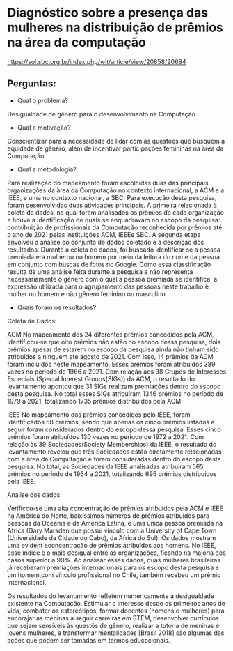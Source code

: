 # Diagnóstico sobre a presença das mulheres na distribuição de prêmios na área da computação
https://sol.sbc.org.br/index.php/wit/article/view/20858/20684

## Perguntas:
* Qual o problema?

Desigualdade de gênero para o desenvolvimento na Computação.

* Qual a motivação?

Conscientizar para a necessidade de lidar com as questões que busquem a equidade de gênero, além de incentivar participações femininas na ́area da Computação.
  
* Qual a metodologia?
  
Para realização do mapeamento foram escolhidas duas das principais organizações da ́area da Computação no contexto internacional, a ACM e a IEEE, e uma no contexto nacional, a SBC. Para execução desta pesquisa, foram desenvolvidas duas atividades principais. A primeira relacionada à coleta de dados, na qual foram analisados os prêmios de cada organização e houve a identificação de quais se enquadravam no escopo da pesquisa: contribuição de profissionais da Computação reconhecida por prêmios até o ano de 2021 pelas instituições ACM, IEEEe SBC. A segunda etapa envolveu a análise do conjunto de dados coletado e a descrição dos resultados. Durante a coleta de dados, foi buscado identificar se a pessoa premiada era mulherou ou homem  por  meio  da  leitura  do  nome  da  pessoa  em  conjunto  com  buscas  de  fotos no Google.  Como essa classificação resulta de uma análise feita durante a pesquisa e não representa necessariamente o gênero com o qual a pessoa premiada se identifica, a expressão utilizada para o agrupamento das pessoas neste trabalho ́e mulher ou homem e não gênero feminino ou masculino.

* Quais foram os resultados?

Coleta de Dados:

ACM
No mapeamento dos 24 diferentes prêmios concedidos pela ACM, identificou-se que oito prêmios não estão no escopo dessa pesquisa, dois prêmios apesar de estarem no escopo da pesquisa ainda não tinham sido atribuídos a ninguém até agosto de 2021. Com isso, 14 prêmios da ACM foram incluídos neste mapeamento. Esses prêmios foram atribuídos 389 vezes no período de 1966 a 2021. 
Com relação aos 38 Grupos de Interesses Especiais (Special Interest Groups(SIGs)) da ACM, o resultado do levantamento apontou que 31 SIGs realizam premiações dentro do escopo desta pesquisa. No total esses SIGs atribuíram 1346 prêmios no período de 1979 a 2021, totalizando 1735 prêmios distribuídos pela ACM.

IEEE
No mapeamento dos prêmios concedidos pelo IEEE, foram identificados 58 prêmios, sendo que apenas os cinco prêmios listados a seguir foram considerados dentro do escopo dessa pesquisa. Esses cinco prêmios foram atribuídos 130 vezes no período de 1972 a 2021. Com relação às 39 Sociedades(Society Memberships) da IEEE, o resultado do levantamento revelou que três Sociedades estão diretamente relacionadas com a ́area da Computação e foram consideradas dentro do escopo desta pesquisa.  No total, as Sociedades da IEEE analisadas atribuíram 565 prêmios no período de 1964 a 2021, totalizando 695 prêmios distribuídos pela IEEE.

Análise dos dados:

Verificou-se uma alta concentração de prêmios atribuídos pela ACM e IEEE na América do Norte, baixíssimos números de prêmios atribuídos para pessoas da Oceania e da América Latina, e uma ́unica pessoa premiada na ́Africa (Gary Marsden que possui vínculo com a University of Cape Town (Universidade da Cidade do Cabo), da ́Africa do Sul).
Os dados mostram uma evident econcentração de prêmios atribuídos aos homens. No IEEE, esse ́ındice ́e o mais desigual entre as organizações, ficando na maioria dos casos superior a 90%.
Ao analisar esses dados, duas mulheres brasileiras já receberam premiações internacionais para os escopo desta pesquisa e um homem,com vínculo profissional no Chile, também recebeu um prêmio internacional.

Os resultados do levantamento refletem numericamente a desigualdade existente na Computação. Estimular o interesse desde os primeiros anos de vida, combater os estereótipos, formar docentes (homens e mulheres) para encorajar as meninas a seguir carreiras em STEM, desenvolver currículos que sejam sensíveis às questõs de gênero, realizar a tutoria de meninas e jovens mulheres, e transformar mentalidades [Brasil 2018] são algumas das ações que podem ser tomadas em termos educacionais.
